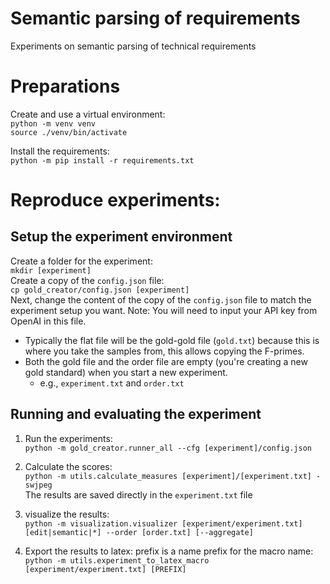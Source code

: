 # Semantic parsing of requirements

Experiments on semantic parsing of technical requirements

# Preparations
Create and use a virtual environment:  
`python -m venv venv`  
`source ./venv/bin/activate`  

Install the requirements:  
`python -m pip install -r requirements.txt`

# Reproduce experiments:

## Setup the experiment environment

Create a folder for the experiment:  
`mkdir [experiment]`  
Create a copy of the `config.json` file:  
`cp gold_creator/config.json [experiment]`  
Next, change the content of the copy of the `config.json` file to match the experiment setup you want.
Note: You will need to input your API key from OpenAI in this file.

- Typically the flat file will be the gold-gold file (`gold.txt`) because this is where you take the samples from, this allows copying the F-primes.
- Both the gold file and the order file are empty (you're creating a new gold standard) when you start a new experiment.
    - e.g., `experiment.txt` and ``order.txt``

## Running and evaluating the experiment

1. Run the experiments:  
`python -m gold_creator.runner_all --cfg [experiment]/config.json`

2. Calculate the scores:  
`python -m utils.calculate_measures [experiment]/[experiment.txt] -swjpeg`  
The results are saved directly in the `experiment.txt` file

3. visualize the results:  
`python -m visualization.visualizer [experiment/experiment.txt] [edit|semantic|*] --order [order.txt] [--aggregate]`

4. Export the results to latex: prefix is a name prefix for the macro name:  
``python -m utils.experiment_to_latex_macro [experiment/experiment.txt] [PREFIX]``
